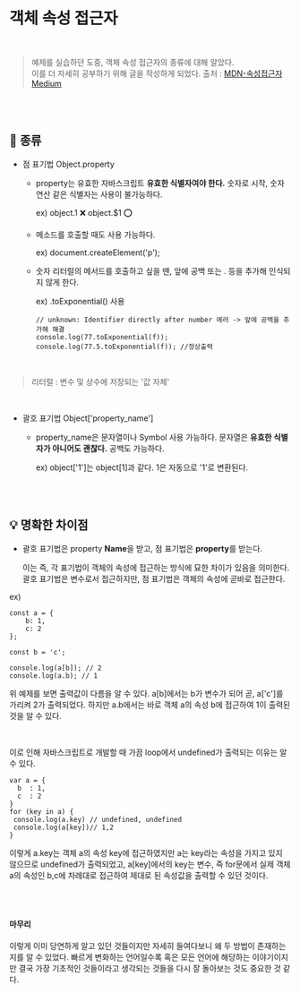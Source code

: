# 객체 속성 접근자

<br/>

> 예제를 실습하던 도중, 객체 속성 접근자의 종류에 대해 알았다.<br/>
  이를 더 자세히 공부하기 위해 글을 작성하게 되었다.
  출처 : [MDN-속성접근자](https://developer.mozilla.org/ko/docs/Web/JavaScript/Reference/Operators/Property_Accessors) [Medium](https://medium.com/sjk5766/javascript-object-key-vs-object-key-%EC%B0%A8%EC%9D%B4-3c21eb49b763)

<br/>
<br/>

## 🙌 종류

* 점 표기법 Object.property

    - property는 유효한 자바스크립트 **유효한 식별자여야 한다.**
      숫자로 시작, 숫자연산 같은 식별자는 사용이 불가능하다.

      ex) object.1 ❌  object.$1 ⭕
    
    - 메소드를 호출할 때도 사용 가능하다.

      ex) document.createElement('p');

    - 숫자 리터럴의 메서드를 호출하고 싶을 땐, 앞에 공백 또는 . 등을 추가해 인식되지 않게 한다.

      ex) .toExponential() 사용
      ```
      // unknown: Identifier directly after number 에러 -> 앞에 공백을 추가해 해결
      console.log(77.toExponential(f)); 
      console.log(77.5.toExponential(f)); //정상출력
      ```

<br/>

> 리터럴 : 변수 및 상수에 저장되는 '값 자체'
<br/>

* 괄호 표기법 Object['property_name']
    
    - property_name은 문자열이나 Symbol 사용 가능하다.
      문자열은 **유효한 식별자가 아니어도 괜찮다.** 공백도 가능하다.

      ex) object['1']는 object[1]과 같다. 1은 자동으로 '1'로 변환된다.

<br/><br/>

## 💡 명확한 차이점

* 괄호 표기법은 property **Name**을 받고, 점 표기법은 **property**를 받는다.
  
  이는 즉, 각 표기법이 객체의 속성에 접근하는 방식에 묘한 차이가 있음을 의미한다.
  괄호 표기법은 변수로서 접근하지만, 점 표기법은 객체의 속성에 곧바로 접근한다.
  
ex)
```
const a = {
    b: 1,
    c: 2
};

const b = 'c';

console.log(a[b]); // 2
console.log(a.b); // 1

```

위 예제를 보면 출력값이 다름을 알 수 있다.
a[b]에서는 b가 변수가 되어 곧, a['c']를 가리켜 2가 출력되었다. 
하지만 a.b에서는 바로 객체 a의 속성 b에 접근하여 1이 출력된 것을 알 수 있다.

<br/>

이로 인해 자바스크립트로 개발할 때 가끔 loop에서 undefined가 출력되는 이유는 알 수 있다.

```
var a = {
  b  : 1,
  c  : 2
}
for (key in a) {
 console.log(a.key) // undefined, undefined
 console.log(a[key])// 1,2
}
```
이렇게 a.key는 객체 a의 속성 key에 접근하였지만 a는 key라는 속성을 가지고 있지 않으므로 undefined가 출력되었고,
a[key]에서의 key는 변수, 즉 for문에서 실제 객체 a의 속성인 b,c에 차례대로 접근하여 제대로 된 속성값을 출력할 수 있던 것이다.

<br/><br/>

#### 마무리

이렇게 이미 당연하게 알고 있던 것들이지만 자세히 들여다보니 왜 두 방법이 존재하는지를 알 수 있었다.
빠르게 변화하는 언어일수록 혹은 모든 언어에 해당하는 이야기이지만 결국 가장 기초적인 것들이라고 생각되는 것들을 다시 잘 돌아보는 것도 중요한 것 같다.